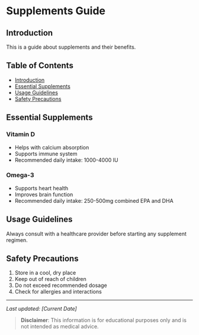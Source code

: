 # Supplements Guide

## Introduction
This is a guide about supplements and their benefits.

## Table of Contents
- [Introduction](#introduction)
- [Essential Supplements](#essential-supplements)
- [Usage Guidelines](#usage-guidelines)
- [Safety Precautions](#safety-precautions)

## Essential Supplements
### Vitamin D
- Helps with calcium absorption
- Supports immune system
- Recommended daily intake: 1000-4000 IU

### Omega-3
- Supports heart health
- Improves brain function
- Recommended daily intake: 250-500mg combined EPA and DHA

## Usage Guidelines
Always consult with a healthcare provider before starting any supplement regimen.

## Safety Precautions
1. Store in a cool, dry place
2. Keep out of reach of children
3. Do not exceed recommended dosage
4. Check for allergies and interactions

---
*Last updated: [Current Date]*

> **Disclaimer**: This information is for educational purposes only and is not intended as medical advice.